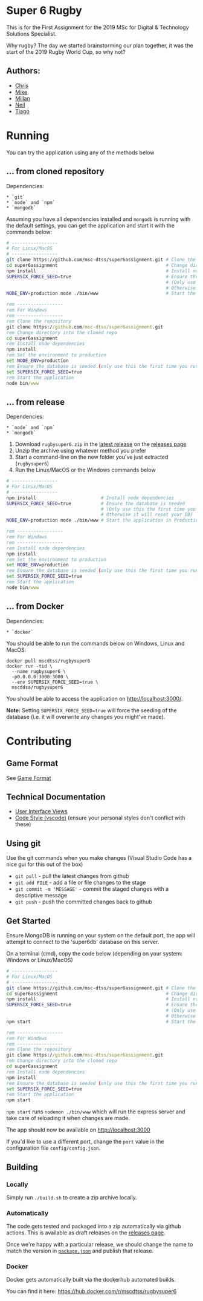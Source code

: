 # Super 6 Rugby
This is for the First Assignment for the 2019 MSc for Digital &amp; Technology Solutions Specialist.

Why rugby? The day we started brainstorming our plan together, it was the start of the 2019 Rugby World Cup, so why not?

## Authors:

* [Chris](https://github.com/TheQuietPotato)
* [Mike](https://github.com/MikeKeightley)
* [Millan](https://github.com/AMIllan75)
* [Neil](https://github.com/neilmusgrove)
* [Tiago](https://github.com/dosaki)


# Running
You can try the application using any of the methods below

## ... from cloned repository
Dependencies:

    * `git`
    * `node` and `npm`
    * `mongodb`

Assuming you have all dependencies installed and `mongodb` is running with the default settings, you can get the application and start it with the commands below:
```bash
# -----------------
# For Linux/MacOS
# -----------------
git clone https://github.com/msc-dtss/super6assignment.git # Clone the repository
cd super6assignment                                        # Change directory into the cloned repo
npm install                                                # Install node dependencies
SUPERSIX_FORCE_SEED=true                                   # Ensure the database is seeded
                                                           # (Only use this the first time you run the application.
                                                           # Otherwise it will reset your DB)
NODE_ENV=production node ./bin/www                         # Start the application in Production Mode
```

```bat
rem -----------------
rem For Windows
rem -----------------
rem Clone the repository
git clone https://github.com/msc-dtss/super6assignment.git
rem Change directory into the cloned repo
cd super6assignment
rem Install node dependencies
npm install
rem Set the environment to production
set NODE_ENV=production
rem Ensure the database is seeded (only use this the first time you run the application. Otherwise it will reset your DB)
set SUPERSIX_FORCE_SEED=true
rem Start the application
node bin/www
```

## ... from release
Dependencies:

    * `node` and `npm`
    * `mongodb`

1. Download `rugbysuper6.zip` in the [latest release](https://github.com/msc-dtss/super6assignment/releases/latest) on the [releases page](https://github.com/msc-dtss/super6assignment/releases/)
2. Unzip the archive using whatever method you prefer
3. Start a command-line on the new folder you've just extracted (`rugbysuper6`)
4. Run the Linux/MacOS or the Windows commands below
```bash
# -----------------
# For Linux/MacOS
# -----------------
npm install                        # Install node dependencies
SUPERSIX_FORCE_SEED=true           # Ensure the database is seeded
                                   # (Only use this the first time you run the application.
                                   # Otherwise it will reset your DB)
NODE_ENV=production node ./bin/www # Start the application in Production Mode
```

```bat
rem -----------------
rem For Windows
rem -----------------
rem Install node dependencies
npm install
rem Set the environment to production
set NODE_ENV=production
rem Ensure the database is seeded (only use this the first time you run the application. Otherwise it will reset your DB)
set SUPERSIX_FORCE_SEED=true
rem Start the application
node bin/www
```

## ... from Docker

Dependencies:

    * `docker`

You should be able to run the commands below on Windows, Linux and MacOS:

```
docker pull mscdtss/rugbysuper6
docker run -tid \
  --name rugbysuper6 \
  -p0.0.0.0:3000:3000 \
  --env SUPERSIX_FORCE_SEED=true \
  mscddsa/rugbysuper6
```

You should be able to access the application on [http://localhost:3000/](http://localhost:3000/).

**Note:** Setting `SUPERSIX_FORCE_SEED=true` will force the seeding of the database (i.e. it will overwrite any changes you might've made).

# Contributing
## Game Format
See [Game Format](docs/game_format.md)

## Technical Documentation
* [User Interface Views](docs/ui_views.md)
* [Code Style (vscode)](.vscode/settings.json) (ensure your personal styles don't conflict with these)

## Using git
Use the git commands when you make changes (Visual Studio Code has a nice gui for this out of the box)

   * `git pull` - pull the latest changes from github
   * `git add FILE` - add a file or file changes to the stage
   * `git commit -m 'MESSAGE'` - commit the staged changes with a descriptive message
   * `git push` - push the committed changes back to github

## Get Started
Ensure MongoDB is running on your system on the default port, the app will attempt to connect to the 'super6db' database on this server.

On a terminal (cmd), copy the code below (depending on your system: Windows or Linux/MacOS)

```bash
# -----------------
# For Linux/MacOS
# -----------------
git clone https://github.com/msc-dtss/super6assignment.git # Clone the repository
cd super6assignment                                        # Change directory into the cloned repo
npm install                                                # Install node dependencies
SUPERSIX_FORCE_SEED=true                                   # Ensure the database is seeded
                                                           # (Only use this the first time you run the application.
                                                           # Otherwise it will reset your DB)
npm start                                                  # Start the application in Production Mode
```

```bat
rem -----------------
rem For Windows
rem -----------------
rem Clone the repository
git clone https://github.com/msc-dtss/super6assignment.git
rem Change directory into the cloned repo
cd super6assignment
rem Install node dependencies
npm install
rem Ensure the database is seeded (only use this the first time you run the application. Otherwise it will reset your DB)
set SUPERSIX_FORCE_SEED=true
rem Start the application
npm start
```

`npm start` runs `nodemon ./bin/www` which will run the express server and take care of reloading it when changes are made.

The app should now be available on [http://localhost:3000](http://localhost:3000)

If you'd like to use a different port, change the `port` value in the configuration file `config/config.json`.

## Building

### Locally
Simply run `./build.sh` to create a zip archive locally.

### Automatically
The code gets tested and packaged into a zip automatically via github actions. This is available as draft releases on the [releases page](https://github.com/msc-dtss/super6assignment/releases/).

Once we're happy with a particular release, we should change the name to match the version in [`package.json`](package.json) and publish that release.

### Docker
Docker gets automatically built via the dockerhub automated builds.

You can find it here: https://hub.docker.com/r/mscdtss/rugbysuper6
